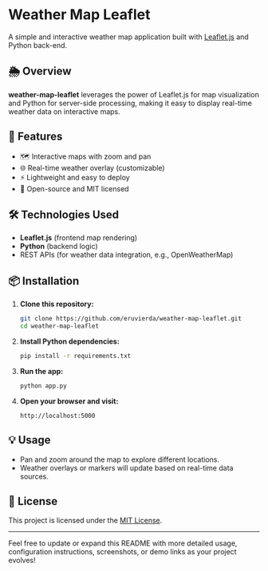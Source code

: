# Weather Map Leaflet

A simple and interactive weather map application built with [Leaflet.js](https://leafletjs.com/) and Python back-end.

## 🌦️ Overview

**weather-map-leaflet** leverages the power of Leaflet.js for map visualization and Python for server-side processing, making it easy to display real-time weather data on interactive maps.

## 🚀 Features

- 🗺️ Interactive maps with zoom and pan
- 🌐 Real-time weather overlay (customizable)
- ⚡ Lightweight and easy to deploy
- 🔌 Open-source and MIT licensed

## 🛠️ Technologies Used

- **Leaflet.js** (frontend map rendering)
- **Python** (backend logic)
- REST APIs (for weather data integration, e.g., OpenWeatherMap)

## 📦 Installation

1. **Clone this repository:**
   ```bash
   git clone https://github.com/eruvierda/weather-map-leaflet.git
   cd weather-map-leaflet
   ```

2. **Install Python dependencies:**
   ```bash
   pip install -r requirements.txt
   ```

3. **Run the app:**
   ```bash
   python app.py
   ```

4. **Open your browser and visit:**
   ```
   http://localhost:5000
   ```

## 💡 Usage

- Pan and zoom around the map to explore different locations.
- Weather overlays or markers will update based on real-time data sources.

## 📄 License

This project is licensed under the [MIT License](LICENSE).

---

Feel free to update or expand this README with more detailed usage, configuration instructions, screenshots, or demo links as your project evolves!